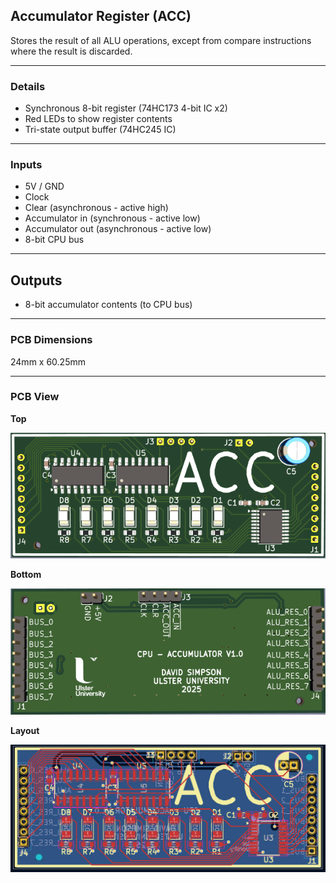 ## Accumulator Register (ACC)

Stores the result of all ALU operations, except from compare instructions where the result is discarded. 

---

### Details

- Synchronous 8-bit register (74HC173 4-bit IC x2)
- Red LEDs to show register contents
- Tri-state output buffer (74HC245 IC)

---

### Inputs

- 5V / GND
- Clock
- Clear (asynchronous - active high)
- Accumulator in (synchronous - active low)
- Accumulator out (asynchronous - active low)
- 8-bit CPU bus

---

## Outputs

- 8-bit accumulator contents (to CPU bus)

---

### PCB Dimensions

24mm x 60.25mm

---

### PCB View

**Top**

<p align="center">
  <img src="../../images/acc_pcb_top.PNG" alt="accumulator pcb top" width="600"/>
</p>

**Bottom**

<p align="center">
  <img src="../../images/acc_pcb_bottom.PNG" alt="accumulator pcb bottom" width="600"/>
</p>

**Layout**

<p align="center">
  <img src="../../images/acc_pcb_design.PNG" alt="accumulator pcb design" width="600"/>
</p>
